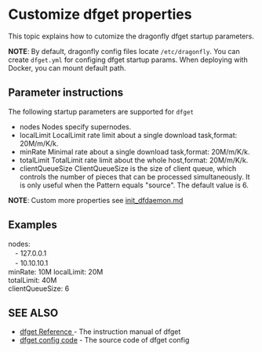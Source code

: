 # Customize dfget properties 

This topic explains how to cutomize the dragonfly dfget startup parameters. 

**NOTE**: By default, dragonfly config files locate `/etc/dragonfly`. You can create `dfget.yml` for configing dfget startup params. When deploying with Docker, you can mount default path. 

## Parameter instructions

The following startup parameters are supported for `dfget`

- nodes	 			Nodes specify supernodes.
- localLimit		LocalLimit rate limit about a single download task,format: 20M/m/K/k.
- minRate			Minimal rate about a single download task,format: 20M/m/K/k.
- totalLimit		TotalLimit rate limit about the whole host,format: 20M/m/K/k.
- clientQueueSize	ClientQueueSize is the size of client queue, which controls the number of pieces that can be processed simultaneously. It is only useful when the Pattern equals "source". The default value is 6.

**NOTE**: Custom more properties see [init_dfdaemon.md](init_dfdaemon.md)

## Examples

nodes:  
　- 127.0.0.1  
　- 10.10.10.1  
minRate: 10M
localLimit: 20M  
totalLimit: 40M  
clientQueueSize: 6  

## SEE ALSO

* [dfget Reference ](https://github.com/dragonflyoss/Dragonfly/blob/master/docs/cli_reference/dfget.md)	 - The instruction manual of dfget
* [dfget config code](https://github.com/dragonflyoss/Dragonfly/blob/master/dfget/config/config.go)	 - The source code of dfget config